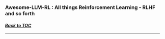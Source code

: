 ### Awesome-LLM-RL : All things Reinforcement Learning - RLHF and so forth
#### _[Back to TOC](https://github.com/xsankar/Awesome-Awesome-LLM)_
***

